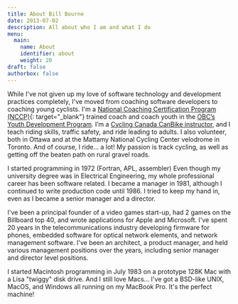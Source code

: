 ```yaml
---
title: About Bill Bourne
date: 2013-07-02
description: All about who I am and what I do
menu:
  main:
    name: About
    identifier: about
    weight: 20
draft: false
authorbox: false
---
```


While I've not given up my love of software technology and development practices completely, I've moved from coaching software developers to coaching young cyclists. I'm a [National Coaching Certification Program (NCCP)](https://coach.ca/national-coaching-certification-program){: target="_blank"} trained coach and coach youth in the [OBC’s Youth Development Program](https://www.ottawabicycleclub.ca/index.php/youth-program). I’m a [Cycling Canada CanBike instructor](https://canbikecanada.ca/), and I teach riding skills, traffic safety, and ride leading to adults. I also volunteer, both in Ottawa and at the Mattamy National Cycling Center velodrome in Toronto. And of course, I ride... a lot! My passion is track cycling, as well as getting off the beaten path on rural gravel roads.

I started programming in 1972 (Fortran, APL, assembler) Even though my university degree
was in Electrical Engineering, my whole professional career has been software related.
I became a manager in 1981, although I continued to write production code until 1986.
I tried to keep my hand in, even as I became a senior manager and a director.

I've been a principal founder of a video games start-up, had 2 games on the Billboard top 40, and
wrote applications for Apple and Microsoft. I've spent 20 years in the telecommunications industry developing firmware for
phones, embedded software for optical network elements, and network management software.
I've been an architect, a product manager, and held various management positions over the years, including senior manager and director level positions.

I started Macintosh programming in July 1983 on a prototype 128K Mac with a Lisa "twiggy" disk drive.
And I still love Macs... I've got a BSD-like UNIX, MacOS, and Windows all running on my MacBook Pro. It's the perfect machine!
